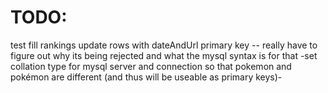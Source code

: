 # TODO:

test fill rankings
update rows with dateAndUrl primary key -- really have to figure out why its being rejected and what the mysql syntax is for that
-set collation type for mysql server and connection so that pokemon and pokémon are different (and thus will be useable as primary keys)-

